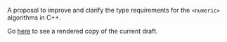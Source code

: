 A proposal to improve and clarify the type requirements for the `<numeric>`
algorithms in C++.

Go [here](https://api.csswg.org/bikeshed/?force=1&url=https://raw.githubusercontent.com/brycelelbach/wg21_p0571_type_requirements_for_numeric_algorithms/master/type_requirements_for_numeric_algorithms.bs) to see a rendered copy of the current draft.


